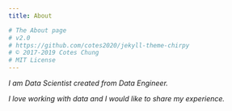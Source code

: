 ```yaml
---
title: About

# The About page
# v2.0
# https://github.com/cotes2020/jekyll-theme-chirpy
# © 2017-2019 Cotes Chung
# MIT License
---
```



*I am Data Scientist created from Data Engineer.*

*I love working with data and I would like to share my experience.*

